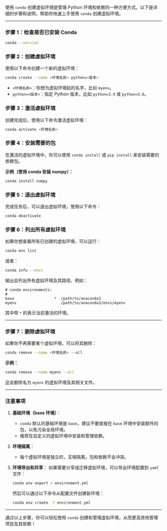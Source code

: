 使用 `conda` 创建虚拟环境是管理 Python 环境和依赖的一种方便方式。以下是详细的步骤和说明，帮助你快速上手使用 `conda` 创建虚拟环境。

---

### **步骤 1：检查是否已安装 Conda**
   ```bash
   conda --version
   ```
   
### **步骤 2：创建虚拟环境**
使用以下命令创建一个新的虚拟环境：

```bash
conda create --name <环境名称> python=<版本>
```

- `<环境名称>`：你想为虚拟环境起的名字，比如 `myenv`。
- `python=<版本>`：指定 Python 版本，比如 `python=3.9` 或 `python=3.8`。


### **步骤 3：激活虚拟环境**
创建完成后，使用以下命令激活虚拟环境：

```bash
conda activate <环境名称>
```

### **步骤 4：安装需要的包**
在激活的虚拟环境中，你可以使用 `conda install` 或 `pip install` 来安装需要的依赖包。

**示例（使用 conda 安装 numpy）：**
```bash
conda install numpy
```


### **步骤 5：退出虚拟环境**
完成任务后，可以退出虚拟环境，使用以下命令：

```bash
conda deactivate
```


### **步骤 6：列出所有虚拟环境**
如果你想查看所有已创建的虚拟环境，可以运行：

```bash
conda env list
```

或者：
```bash
conda info --envs
```

输出会列出所有虚拟环境及其路径，例如：
```
# conda environments:
#
base                  *  /path/to/anaconda3
myenv                    /path/to/anaconda3/envs/myenv
```
其中带 `*` 的表示当前激活的环境。

---

### **步骤 7：删除虚拟环境**
如果你不再需要某个虚拟环境，可以将其删除：

```bash
conda remove --name <环境名称> --all
```

**示例：**
```bash
conda remove --name myenv --all
```

这会删除名为 `myenv` 的虚拟环境及其相关文件。

---

### **注意事项**
1. **基础环境（base 环境）**：
   - `conda` 默认的基础环境是 `base`，建议不要直接在 `base` 环境中安装额外的包，以免污染全局环境。
   - 推荐在自定义的虚拟环境中安装和管理依赖。

2. **环境隔离**：
   - 每个虚拟环境是独立的，互相隔离，包和依赖不会冲突。

3. **环境导出和共享**：
   如果需要分享或迁移虚拟环境，可以导出环境配置到 `yaml` 文件：
   ```bash
   conda env export > environment.yml
   ```
   然后可以通过以下命令从配置文件创建新环境：
   ```bash
   conda env create -f environment.yml
   ```

---

通过以上步骤，你可以轻松使用 `conda` 创建和管理虚拟环境，从而更高效地管理项目及其依赖！
<!--stackedit_data:
eyJoaXN0b3J5IjpbLTE0NjU0NDAyMTcsMTU0MjI2NDcyNF19
-->